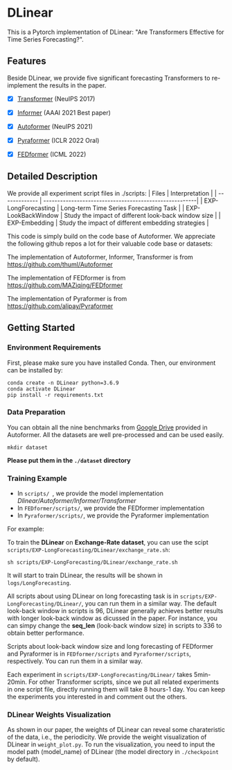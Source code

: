 # DLinear

This is a Pytorch implementation of DLinear: "Are Transformers Effective for Time Series Forecasting?". 

## Features

Beside DLinear, we provide five significant forecasting Transformers to re-implement the results in the paper.
- [x] [Transformer](https://arxiv.org/abs/1706.03762) (NeuIPS 2017)
- [x] [Informer](https://arxiv.org/abs/2012.07436) (AAAI 2021 Best paper)
- [x] [Autoformer](https://arxiv.org/abs/2106.13008) (NeuIPS 2021)
- [x] [Pyraformer](https://openreview.net/pdf?id=0EXmFzUn5I) (ICLR 2022 Oral)
- [x] [FEDformer](https://arxiv.org/abs/2201.12740) (ICML 2022)


## Detailed Description
We provide all experiment script files in ./scripts:
| Files      |                              Interpretation                          |
| ------------- | -------------------------------------------------------| 
| EXP-LongForecasting      | Long-term Time Series Forecasting Task                    |
| EXP-LookBackWindow      | Study the impact of different look-back window size   | 
| EXP-Embedding        | Study the impact of different embedding strategies      |


This code is simply build on the code base of Autoformer. We appreciate the following github repos a lot for their valuable code base or datasets:

The implementation of Autoformer, Informer, Transformer is from https://github.com/thuml/Autoformer

The implementation of FEDformer is from https://github.com/MAZiqing/FEDformer

The implementation of Pyraformer is from https://github.com/alipay/Pyraformer


## Getting Started
### Environment Requirements

First, please make sure you have installed Conda. Then, our environment can be installed by:
```
conda create -n DLinear python=3.6.9
conda activate DLinear
pip install -r requirements.txt
```



### Data Preparation

You can obtain all the nine benchmarks from [Google Drive](https://drive.google.com/drive/folders/1ZOYpTUa82_jCcxIdTmyr0LXQfvaM9vIy) provided in Autoformer. All the datasets are well pre-processed and can be used easily.

```
mkdir dataset
```
**Please put them in the `./dataset` directory**

### Training Example
- In `scripts/ `, we provide the model implementation *Dlinear/Autoformer/Informer/Transformer*
- In `FEDformer/scripts/`, we provide the FEDformer implementation
- In `Pyraformer/scripts/`, we provide the Pyraformer implementation

For example:

To train the **DLinear** on **Exchange-Rate dataset**, you can use the scipt `scripts/EXP-LongForecasting/DLinear/exchange_rate.sh`:
```
sh scripts/EXP-LongForecasting/DLinear/exchange_rate.sh
```
It will start to train DLinear, the results will be shown in `logs/LongForecasting`. 

All scripts about using DLinear on long forecasting task is in `scripts/EXP-LongForecasting/DLinear/`, you can run them in a similar way. The default look-back window in scripts is 96, DLinear generally achieves better results with longer look-back window as dicussed in the paper. For instance, you can simpy change the **seq_len** (look-back window size) in scripts to 336 to obtain better performance.

Scripts about look-back window size and long forecasting of FEDformer and Pyraformer is in `FEDformer/scripts` and `Pyraformer/scripts`, respectively. You can run them in a similar way.

Each experiment in `scripts/EXP-LongForecasting/DLinear/` takes 5min-20min. For other Transformer scripts, since we put all related experiments in one script file, directly running them will take 8 hours-1 day. You can keep the experiments you interested in and comment out the others. 

### DLinear Weights Visualization
As shown in our paper, the weights of DLinear can reveal some charateristic of the data, i.e., the periodicity. We provide the weight visualization of DLinear in `weight_plot.py`. To run the visualization, you need to input the model path (model_name) of DLinear (the model directory in `./checkpoint` by default).

